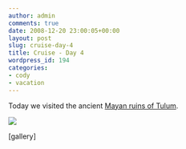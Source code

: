 ```yaml
---
author: admin
comments: true
date: 2008-12-20 23:00:05+00:00
layout: post
slug: cruise-day-4
title: Cruise - Day 4
wordpress_id: 194
categories:
- cody
- vacation
---
```


Today we visited the ancient [Mayan ruins of Tulum](http://en.wikipedia.org/wiki/Tulum).

[![](/uploads/pict0009-300x225.jpg)](/uploads/pict0009.jpg)

[gallery]
